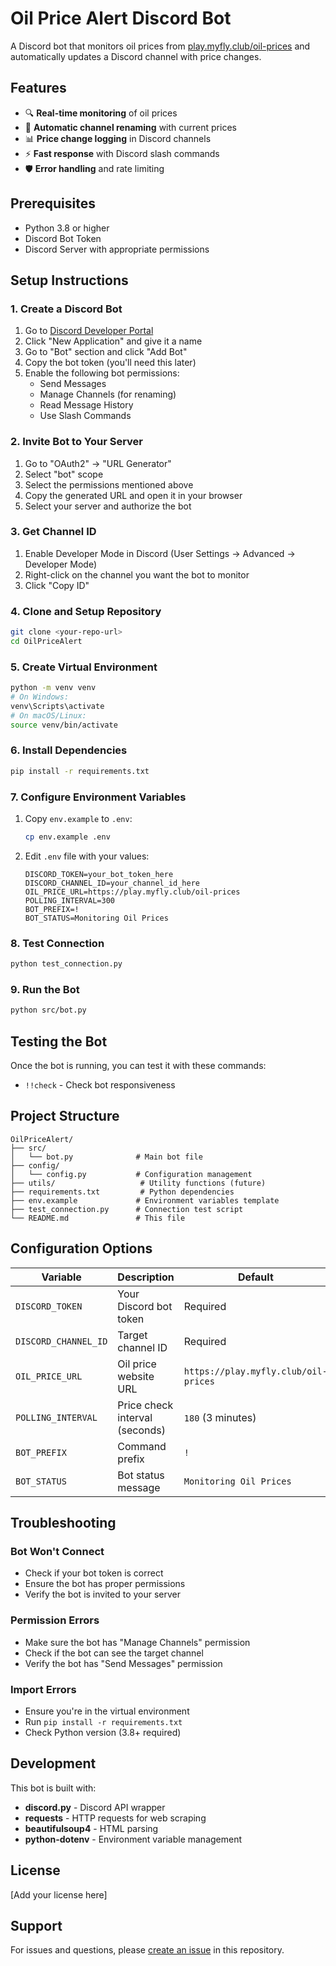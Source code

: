 # Oil Price Alert Discord Bot

A Discord bot that monitors oil prices from [play.myfly.club/oil-prices](https://play.myfly.club/oil-prices) and automatically updates a Discord channel with price changes.

## Features

- 🔍 **Real-time monitoring** of oil prices
- 📝 **Automatic channel renaming** with current prices
- 📊 **Price change logging** in Discord channels
- ⚡ **Fast response** with Discord slash commands
- 🛡️ **Error handling** and rate limiting

## Prerequisites

- Python 3.8 or higher
- Discord Bot Token
- Discord Server with appropriate permissions

## Setup Instructions

### 1. Create a Discord Bot

1. Go to [Discord Developer Portal](https://discord.com/developers/applications)
2. Click "New Application" and give it a name
3. Go to "Bot" section and click "Add Bot"
4. Copy the bot token (you'll need this later)
5. Enable the following bot permissions:
   - Send Messages
   - Manage Channels (for renaming)
   - Read Message History
   - Use Slash Commands

### 2. Invite Bot to Your Server

1. Go to "OAuth2" → "URL Generator"
2. Select "bot" scope
3. Select the permissions mentioned above
4. Copy the generated URL and open it in your browser
5. Select your server and authorize the bot

### 3. Get Channel ID

1. Enable Developer Mode in Discord (User Settings → Advanced → Developer Mode)
2. Right-click on the channel you want the bot to monitor
3. Click "Copy ID"

### 4. Clone and Setup Repository

```bash
git clone <your-repo-url>
cd OilPriceAlert
```

### 5. Create Virtual Environment

```bash
python -m venv venv
# On Windows:
venv\Scripts\activate
# On macOS/Linux:
source venv/bin/activate
```

### 6. Install Dependencies

```bash
pip install -r requirements.txt
```

### 7. Configure Environment Variables

1. Copy `env.example` to `.env`:
   ```bash
   cp env.example .env
   ```

2. Edit `.env` file with your values:
   ```env
   DISCORD_TOKEN=your_bot_token_here
   DISCORD_CHANNEL_ID=your_channel_id_here
   OIL_PRICE_URL=https://play.myfly.club/oil-prices
   POLLING_INTERVAL=300
   BOT_PREFIX=!
   BOT_STATUS=Monitoring Oil Prices
   ```

### 8. Test Connection

```bash
python test_connection.py
```

### 9. Run the Bot

```bash
python src/bot.py
```

## Testing the Bot

Once the bot is running, you can test it with these commands:

- `!!check` - Check bot responsiveness

## Project Structure

```
OilPriceAlert/
├── src/
│   └── bot.py              # Main bot file
├── config/
│   └── config.py           # Configuration management
├── utils/                   # Utility functions (future)
├── requirements.txt         # Python dependencies
├── env.example             # Environment variables template
├── test_connection.py      # Connection test script
└── README.md               # This file
```

## Configuration Options

| Variable | Description | Default |
|----------|-------------|---------|
| `DISCORD_TOKEN` | Your Discord bot token | Required |
| `DISCORD_CHANNEL_ID` | Target channel ID | Required |
| `OIL_PRICE_URL` | Oil price website URL | `https://play.myfly.club/oil-prices` |
| `POLLING_INTERVAL` | Price check interval (seconds) | `180` (3 minutes) |
| `BOT_PREFIX` | Command prefix | `!` |
| `BOT_STATUS` | Bot status message | `Monitoring Oil Prices` |

## Troubleshooting

### Bot Won't Connect
- Check if your bot token is correct
- Ensure the bot has proper permissions
- Verify the bot is invited to your server

### Permission Errors
- Make sure the bot has "Manage Channels" permission
- Check if the bot can see the target channel
- Verify the bot has "Send Messages" permission

### Import Errors
- Ensure you're in the virtual environment
- Run `pip install -r requirements.txt`
- Check Python version (3.8+ required)

## Development

This bot is built with:
- **discord.py** - Discord API wrapper
- **requests** - HTTP requests for web scraping
- **beautifulsoup4** - HTML parsing
- **python-dotenv** - Environment variable management

## License

[Add your license here]

## Support

For issues and questions, please [create an issue](link-to-issues) in this repository.
